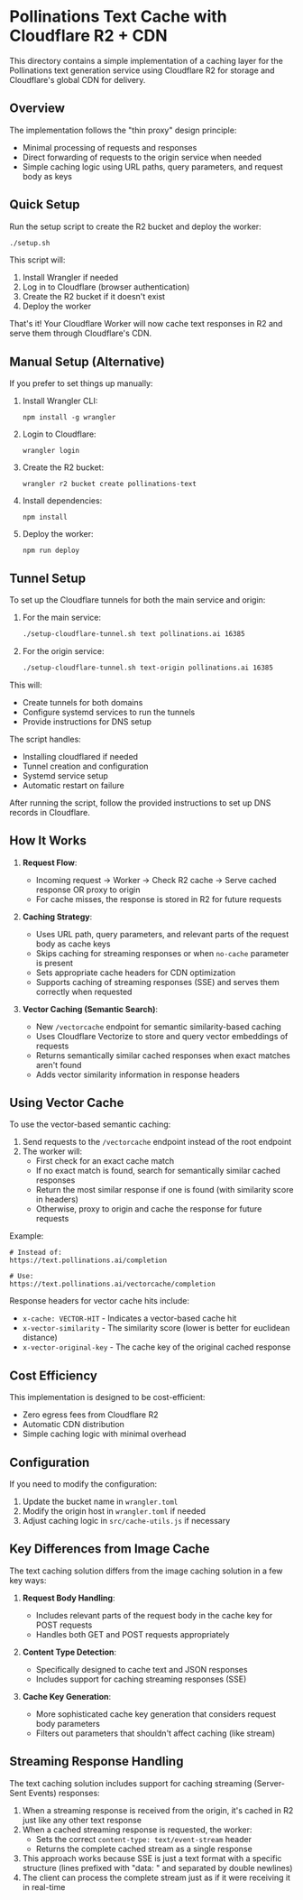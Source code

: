 # Pollinations Text Cache with Cloudflare R2 + CDN

This directory contains a simple implementation of a caching layer for the Pollinations text generation service using Cloudflare R2 for storage and Cloudflare's global CDN for delivery.

## Overview

The implementation follows the "thin proxy" design principle:
- Minimal processing of requests and responses
- Direct forwarding of requests to the origin service when needed
- Simple caching logic using URL paths, query parameters, and request body as keys

## Quick Setup

Run the setup script to create the R2 bucket and deploy the worker:

```bash
./setup.sh
```

This script will:
1. Install Wrangler if needed
2. Log in to Cloudflare (browser authentication)
3. Create the R2 bucket if it doesn't exist
4. Deploy the worker

That's it! Your Cloudflare Worker will now cache text responses in R2 and serve them through Cloudflare's CDN.

## Manual Setup (Alternative)

If you prefer to set things up manually:

1. Install Wrangler CLI:
   ```
   npm install -g wrangler
   ```

2. Login to Cloudflare:
   ```
   wrangler login
   ```

3. Create the R2 bucket:
   ```
   wrangler r2 bucket create pollinations-text
   ```

4. Install dependencies:
   ```
   npm install
   ```

5. Deploy the worker:
   ```
   npm run deploy
   ```

## Tunnel Setup

To set up the Cloudflare tunnels for both the main service and origin:

1. For the main service:
   ```bash
   ./setup-cloudflare-tunnel.sh text pollinations.ai 16385
   ```

2. For the origin service:
   ```bash
   ./setup-cloudflare-tunnel.sh text-origin pollinations.ai 16385
   ```

This will:
- Create tunnels for both domains
- Configure systemd services to run the tunnels
- Provide instructions for DNS setup

The script handles:
- Installing cloudflared if needed
- Tunnel creation and configuration
- Systemd service setup
- Automatic restart on failure

After running the script, follow the provided instructions to set up DNS records in Cloudflare.

## How It Works

1. **Request Flow**:
   - Incoming request → Worker → Check R2 cache → Serve cached response OR proxy to origin
   - For cache misses, the response is stored in R2 for future requests

2. **Caching Strategy**:
   - Uses URL path, query parameters, and relevant parts of the request body as cache keys
   - Skips caching for streaming responses or when `no-cache` parameter is present
   - Sets appropriate cache headers for CDN optimization
   - Supports caching of streaming responses (SSE) and serves them correctly when requested

3. **Vector Caching (Semantic Search)**:
   - New `/vectorcache` endpoint for semantic similarity-based caching
   - Uses Cloudflare Vectorize to store and query vector embeddings of requests
   - Returns semantically similar cached responses when exact matches aren't found
   - Adds vector similarity information in response headers

## Using Vector Cache

To use the vector-based semantic caching:

1. Send requests to the `/vectorcache` endpoint instead of the root endpoint
2. The worker will:
   - First check for an exact cache match
   - If no exact match is found, search for semantically similar cached responses
   - Return the most similar response if one is found (with similarity score in headers)
   - Otherwise, proxy to origin and cache the response for future requests

Example:
```
# Instead of:
https://text.pollinations.ai/completion

# Use:
https://text.pollinations.ai/vectorcache/completion
```

Response headers for vector cache hits include:
- `x-cache: VECTOR-HIT` - Indicates a vector-based cache hit
- `x-vector-similarity` - The similarity score (lower is better for euclidean distance)
- `x-vector-original-key` - The cache key of the original cached response

## Cost Efficiency

This implementation is designed to be cost-efficient:
- Zero egress fees from Cloudflare R2
- Automatic CDN distribution
- Simple caching logic with minimal overhead

## Configuration

If you need to modify the configuration:

1. Update the bucket name in `wrangler.toml`
2. Modify the origin host in `wrangler.toml` if needed
3. Adjust caching logic in `src/cache-utils.js` if necessary

## Key Differences from Image Cache

The text caching solution differs from the image caching solution in a few key ways:

1. **Request Body Handling**: 
   - Includes relevant parts of the request body in the cache key for POST requests
   - Handles both GET and POST requests appropriately

2. **Content Type Detection**:
   - Specifically designed to cache text and JSON responses
   - Includes support for caching streaming responses (SSE)

3. **Cache Key Generation**:
   - More sophisticated cache key generation that considers request body parameters
   - Filters out parameters that shouldn't affect caching (like stream)

## Streaming Response Handling

The text caching solution includes support for caching streaming (Server-Sent Events) responses:

1. When a streaming response is received from the origin, it's cached in R2 just like any other text response
2. When a cached streaming response is requested, the worker:
   - Sets the correct `content-type: text/event-stream` header
   - Returns the complete cached stream as a single response
3. This approach works because SSE is just a text format with a specific structure (lines prefixed with "data: " and separated by double newlines)
4. The client can process the complete stream just as if it were receiving it in real-time